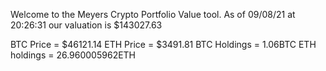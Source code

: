 Welcome to the Meyers Crypto Portfolio Value tool. 
As of 09/08/21 at 20:26:31 our valuation is $143027.63 

BTC Price = $46121.14
 ETH Price = $3491.81
BTC Holdings = 1.06BTC
 ETH holdings = 26.960005962ETH 

